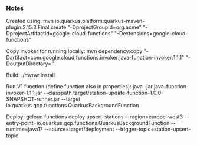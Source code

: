 ### Notes

Created using:
mvn io.quarkus.platform:quarkus-maven-plugin:2.15.3.Final:create "-DprojectGroupId=org.acme" "-DprojectArtifactId=google-cloud-functions" "-Dextensions=google-cloud-functions"

Copy invoker for running locally:
mvn dependency:copy "-Dartifact=com.google.cloud.functions.invoker:java-function-invoker:1.1.1" "-DoutputDirectory=."

Build:
./mvnw install

Run V1 function (define function also in properties):
java -jar java-function-invoker-1.1.1.jar --classpath target/station-update-function-1.0.0-SNAPSHOT-runner.jar --target io.quarkus.gcp.functions.QuarkusBackgroundFunction

Deploy:
gcloud functions deploy upsert-stations --region=europe-west3 --entry-point=io.quarkus.gcp.functions.QuarkusBackgroundFunction --runtime=java17 --source=target/deployment --trigger-topic=station-upsert-topic
